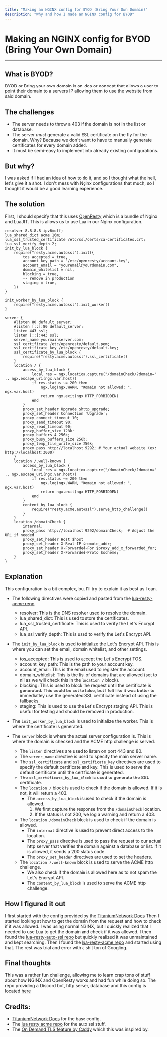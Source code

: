 ```yaml
---
title: "Making an NGINX config for BYOD (Bring Your Own Domain)"
description: "Why and how I made an NGINX config for BYOD"
---
```


# Making an NGINX config for BYOD (Bring Your Own Domain)
---

## What is BYOD?

BYOD or Bring your own domain is an idea or concept that allows a user to point their domain to a servers IP allowing them to use the website from said domain.

## The challenges

- The server needs to throw a 403 if the domain is not in the list or database.
- The server *must* generate a valid SSL certificate on the fly for the domain. Why? Because we don't want to have to manually generate certificates for every domain added.
- It must be semi-easy to implement into already existing configurations.

## But why?

I was asked if I had an idea of how to do it, and so I thought what the hell, let's give it a shot.
I don't mess with Nginx configurations that much, so I thought it would be a good learning experience.

## The solution

First, I should specify that this uses [OpenResty](https://openresty.org/en/) which is a bundle of Nginx and LuaJIT. This is allows us to use Lua in our Nginx configuration.

```nginx
resolver 8.8.8.8 ipv6=off;
lua_shared_dict acme 16m;
lua_ssl_trusted_certificate /etc/ssl/certs/ca-certificates.crt;
lua_ssl_verify_depth 2;
init_by_lua_block {
    require("resty.acme.autossl").init({
        tos_accepted = true,
        account_key_path = "/etc/openresty/account.key",
        account_email = "youremail@yourdomain.com",
        domain_whitelist = nil,
        blocking = true,
        -- remove in production
        staging = true,
    })
}

init_worker_by_lua_block {
    require("resty.acme.autossl").init_worker()
}

server {
    #listen 80 default_server;
    #listen [::]:80 default_server;
    listen 443 ssl;
    listen [::]:443 ssl;
    server_name yourmainserver.com;
    ssl_certificate /etc/openresty/default.pem;
    ssl_certificate_key /etc/openresty/default.key;
    ssl_certificate_by_lua_block {
        require("resty.acme.autossl").ssl_certificate()
    } 
    location / {
        access_by_lua_block {
            local res = ngx.location.capture("/domainCheck/?domain=" .. ngx.escape_uri(ngx.var.host))
            if res.status ~= 200 then
                ngx.log(ngx.WARN, "Domain not allowed: ", ngx.var.host)
                return ngx.exit(ngx.HTTP_FORBIDDEN)
            end
        }
        proxy_set_header Upgrade $http_upgrade;
        proxy_set_header Connection 'Upgrade';
        proxy_connect_timeout 10;
        proxy_send_timeout 90;
        proxy_read_timeout 90;
        proxy_buffer_size 128k;
        proxy_buffers 4 256k;
        proxy_busy_buffers_size 256k;
        proxy_temp_file_write_size 256k;
        proxy_pass http://localhost:9292; # Your actual website (ex: http://localhost:3000)
    }
    location /.well-known {
        access_by_lua_block {
            local res = ngx.location.capture("/domainCheck/?domain=" .. ngx.escape_uri(ngx.var.host))
            if res.status ~= 200 then
                ngx.log(ngx.WARN, "Domain not allowed: ", ngx.var.host)
                return ngx.exit(ngx.HTTP_FORBIDDEN)
            end
        }
        content_by_lua_block {
            require("resty.acme.autossl").serve_http_challenge()
        }
    }
    location /domainCheck {
        internal;
        proxy_pass http://localhost:9292/domainCheck;  # Adjust the URL if needed
        proxy_set_header Host $host;
        proxy_set_header X-Real-IP $remote_addr;
        proxy_set_header X-Forwarded-For $proxy_add_x_forwarded_for;
        proxy_set_header X-Forwarded-Proto $scheme;
    }
}
```

## Explanation

This configuration is a bit complex, but I'll try to explain it as best as I can.

- The following directives were copied and pasted from the [lua-resty-acme repo](https://github.com/fffonion/lua-resty-acme)
    - resolver: This is the DNS resolver used to resolve the domain.
    - lua_shared_dict: This is used to store the certificates.
    - lua_ssl_trusted_certificate: This is used to verify the Let's Encrypt API.
    - lua_ssl_verify_depth: This is used to verify the Let's Encrypt API.

- The `init_by_lua_block` is used to initialize the Let's Encrypt API. This is where you can set the email, domain whitelist, and other settings.
    - tos_accepted: This is used to accept the Let's Encrypt TOS.
    - account_key_path: This is the path to your account key.
    - account_email: This is the email used to register the account.
    - domain_whitelist: This is the list of domains that are allowed (set to nil as we will check this in the `location /` block).
    - blocking: This is used to block the request until the certificate is generated. This could be set to false, but I felt like it was better to immediatley use the generated SSL certificate instead of using the fallbacks.
    - staging: This is used to use the Let's Encrypt staging API. This is useful for testing and should be removed in production.

- The `init_worker_by_lua_block` is used to initialize the worker. This is where the certificate is generated.

- The `server` block is where the actual server configuration is. This is where the domain is checked and the ACME http challenge is served.
    - The `listen` directives are used to listen on port 443 and 80.
    - The `server_name` directive is used to specify the main server name.
    - The `ssl_certificate` and `ssl_certificate_key` directives are used to specify the default certificate and key. This is used to serve the default certificate until the certificate is generated.
    - The `ssl_certificate_by_lua_block` is used to generate the SSL certificate.
    - The `location /` block is used to check if the domain is allowed. If it is not, it will return a 403.
        - The `access_by_lua_block` is used to check if the domain is allowed.
          1. We first capture the response from the `/domainCheck` location.
          2. If the status is not 200, we log a warning and return a 403.
    - The `location /domainCheck` block is used to check if the domain is allowed.
        - The `internal` directive is used to prevent direct access to the location.
        - The `proxy_pass` directive is used to pass the request to our actual http server that verifies the domain against a database or list. If it is allowed, it sends a 200 status code.
        - The `proxy_set_header` directives are used to set the headers.
    - The `location /.well-known` block is used to serve the ACME http challenge.
        - We also check if the domain is allowed here as to not spam the Let's Encrypt API.
        - The `content_by_lua_block` is used to serve the ACME http challenge.

## How I figured it out

I first started with the config provided by the [TitaniumNetwork Docs](https://docs.titaniumnetwork.org/guides/nginx)
Then I started looking at how to get the domain from the request and how to check if it was allowed. 
I was using normal NGINX, but I quickly realized that I needed to use Lua to get the domain and check if it was allowed.
I then found the [lua-resty-auto-ssl repo](https://github.com/auto-ssl/lua-resty-auto-ssl/) but quickly realized it was unmaintained and kept searching.
Then I found the [lua-resty-acme repo](https://github.com/fffonion/lua-resty-acme) and started using that.
The rest was trial and error with a shit ton of Googling.

## Final thoughts 

This was a rather fun challenge, allowing me to learn crap tons of stuff about how NGINX and OpenResty works and had fun while doing so.
The repo providing a Discord bot, http server, database and this config is located [here](https://github.com/ruby-network/byod-bot)

## Credits:

- [TitaniumNetwork Docs](https://docs.titaniumnetwork.org) for the base config.
- The [lua resty acme repo](https://github.com/fffonion/lua-resty-acme) for the auto ssl stuff.
- The [On Demand TLS feature by Caddy](https://caddyserver.com/docs/automatic-https#on-demand-tls) which this was inspired by.
